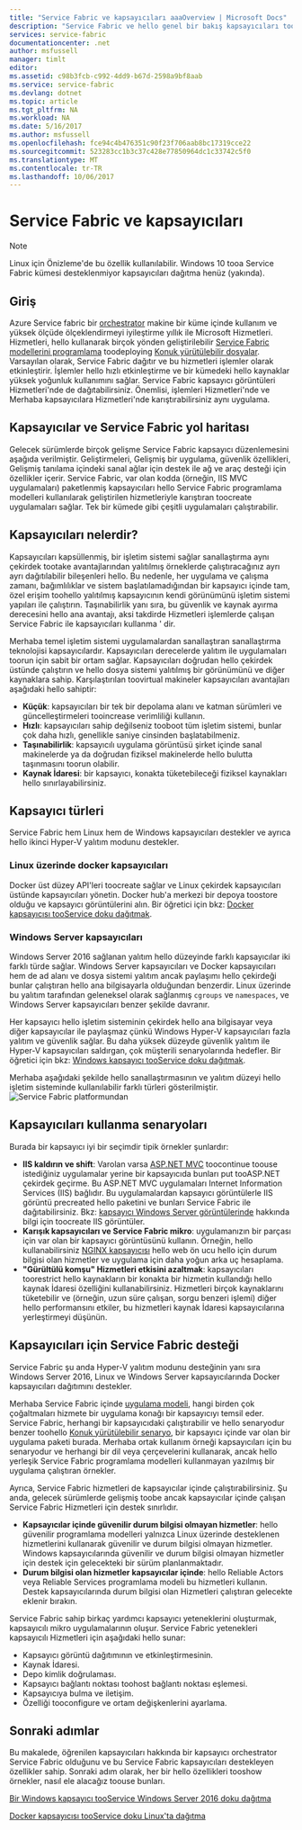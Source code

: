 ```yaml
---
title: "Service Fabric ve kapsayıcıları aaaOverview | Microsoft Docs"
description: "Service Fabric ve hello genel bir bakış kapsayıcıları toodeploy mikro hizmet uygulamaları kullanın. Bu makalede nasıl kapsayıcıları kullanılabilir ve Service Fabric kullanılabilir özellikleri hello genel bir bakış sağlar."
services: service-fabric
documentationcenter: .net
author: msfussell
manager: timlt
editor: 
ms.assetid: c98b3fcb-c992-4dd9-b67d-2598a9bf8aab
ms.service: service-fabric
ms.devlang: dotnet
ms.topic: article
ms.tgt_pltfrm: NA
ms.workload: NA
ms.date: 5/16/2017
ms.author: msfussell
ms.openlocfilehash: fce94c4b476351c90f23f706aab8bc17319cce22
ms.sourcegitcommit: 523283cc1b3c37c428e77850964dc1c33742c5f0
ms.translationtype: MT
ms.contentlocale: tr-TR
ms.lasthandoff: 10/06/2017
---
```

# <a name="service-fabric-and-containers"></a>Service Fabric ve kapsayıcıları
> [!NOTE]
> Linux için Önizleme'de bu özellik kullanılabilir.  Windows 10 tooa Service Fabric kümesi desteklenmiyor kapsayıcıları dağıtma henüz (yakında). 
>   

## <a name="introduction"></a>Giriş
Azure Service fabric bir [orchestrator](service-fabric-cluster-resource-manager-introduction.md) makine bir küme içinde kullanım ve yüksek ölçüde ölçeklendirmeyi iyileştirme yıllık ile Microsoft Hizmetleri. Hizmetleri, hello kullanarak birçok yönden geliştirilebilir [Service Fabric modellerini programlama](service-fabric-choose-framework.md) toodeploying [Konuk yürütülebilir dosyalar](service-fabric-deploy-existing-app.md). Varsayılan olarak, Service Fabric dağıtır ve bu hizmetleri işlemler olarak etkinleştirir. İşlemler hello hızlı etkinleştirme ve bir kümedeki hello kaynaklar yüksek yoğunluk kullanımını sağlar. Service Fabric kapsayıcı görüntüleri Hizmetleri'nde de dağıtabilirsiniz. Önemlisi, işlemleri Hizmetleri'nde ve Merhaba kapsayıcılara Hizmetleri'nde karıştırabilirsiniz aynı uygulama. 

## <a name="containers-and-service-fabric-roadmap"></a>Kapsayıcılar ve Service Fabric yol haritası
Gelecek sürümlerde birçok gelişme Service Fabric kapsayıcı düzenlemesini aşağıda verilmiştir. Geliştirmeleri, Gelişmiş bir uygulama, güvenlik özellikleri, Gelişmiş tanılama içindeki sanal ağlar için destek ile ağ ve araç desteği için özellikler içerir. Service Fabric, var olan kodda (örneğin, IIS MVC uygulamaları) paketlenmiş kapsayıcıları hello Service Fabric programlama modelleri kullanılarak geliştirilen hizmetleriyle karıştıran toocreate uygulamaları sağlar.  Tek bir kümede gibi çeşitli uygulamaları çalıştırabilir. 

## <a name="what-are-containers"></a>Kapsayıcıları nelerdir?
Kapsayıcıları kapsüllenmiş, bir işletim sistemi sağlar sanallaştırma aynı çekirdek tootake avantajlarından yalıtılmış örneklerde çalıştıracağınız ayrı ayrı dağıtılabilir bileşenleri hello. Bu nedenle, her uygulama ve çalışma zamanı, bağımlılıklar ve sistem başlatılamadığından bir kapsayıcı içinde tam, özel erişim toohello yalıtılmış kapsayıcının kendi görünümünü işletim sistemi yapıları ile çalıştırın. Taşınabilirlik yanı sıra, bu güvenlik ve kaynak ayırma derecesini hello ana avantajı, aksi takdirde Hizmetleri işlemlerde çalışan Service Fabric ile kapsayıcıları kullanma ' dir.

Merhaba temel işletim sistemi uygulamalardan sanallaştıran sanallaştırma teknolojisi kapsayıcılardır. Kapsayıcıları derecelerde yalıtım ile uygulamaları toorun için sabit bir ortam sağlar. Kapsayıcıları doğrudan hello çekirdek üstünde çalıştırın ve hello dosya sistemi yalıtılmış bir görünümünü ve diğer kaynaklara sahip. Karşılaştırılan toovirtual makineler kapsayıcıları avantajları aşağıdaki hello sahiptir:

* **Küçük**: kapsayıcıları bir tek bir depolama alanı ve katman sürümleri ve güncelleştirmeleri tooincrease verimliliği kullanın.
* **Hızlı**: kapsayıcıları sahip değilseniz tooboot tüm işletim sistemi, bunlar çok daha hızlı, genellikle saniye cinsinden başlatabilmeniz.
* **Taşınabilirlik**: kapsayıcılı uygulama görüntüsü şirket içinde sanal makinelerde ya da doğrudan fiziksel makinelerde hello bulutta taşınmasını toorun olabilir.
* **Kaynak İdaresi**: bir kapsayıcı, konakta tüketebileceği fiziksel kaynakları hello sınırlayabilirsiniz.

## <a name="container-types"></a>Kapsayıcı türleri
Service Fabric hem Linux hem de Windows kapsayıcıları destekler ve ayrıca hello ikinci Hyper-V yalıtım modunu destekler. 

### <a name="docker-containers-on-linux"></a>Linux üzerinde docker kapsayıcıları
Docker üst düzey API'leri toocreate sağlar ve Linux çekirdek kapsayıcıları üstünde kapsayıcıları yönetin. Docker hub'a merkezi bir depoya toostore olduğu ve kapsayıcı görüntülerini alın.
Bir öğretici için bkz: [Docker kapsayıcısı tooService doku dağıtmak](service-fabric-get-started-containers-linux.md).

### <a name="windows-server-containers"></a>Windows Server kapsayıcıları
Windows Server 2016 sağlanan yalıtım hello düzeyinde farklı kapsayıcılar iki farklı türde sağlar. Windows Server kapsayıcıları ve Docker kapsayıcıları hem de ad alanı ve dosya sistemi yalıtım ancak paylaşımı hello çekirdeği bunlar çalıştıran hello ana bilgisayarla olduğundan benzerdir. Linux üzerinde bu yalıtım tarafından geleneksel olarak sağlanmış `cgroups` ve `namespaces`, ve Windows Server kapsayıcıları benzer şekilde davranır.

Her kapsayıcı hello işletim sisteminin çekirdek hello ana bilgisayar veya diğer kapsayıcılar ile paylaşmaz çünkü Windows Hyper-V kapsayıcıları fazla yalıtım ve güvenlik sağlar. Bu daha yüksek düzeyde güvenlik yalıtım ile Hyper-V kapsayıcıları saldırgan, çok müşterili senaryolarında hedefler.
Bir öğretici için bkz: [Windows kapsayıcı tooService doku dağıtmak](service-fabric-get-started-containers.md).

Merhaba aşağıdaki şekilde hello sanallaştırmasının ve yalıtım düzeyi hello işletim sisteminde kullanılabilir farklı türleri gösterilmiştir.
![Service Fabric platformundan][Image1]

## <a name="scenarios-for-using-containers"></a>Kapsayıcıları kullanma senaryoları
Burada bir kapsayıcı iyi bir seçimdir tipik örnekler şunlardır:

* **IIS kaldırın ve shift**: Varolan varsa [ASP.NET MVC](https://www.asp.net/mvc) toocontinue toouse istediğiniz uygulamalar yerine bir kapsayıcıda bunları put tooASP.NET çekirdek geçirme. Bu ASP.NET MVC uygulamaları Internet Information Services (IIS) bağlıdır. Bu uygulamalardan kapsayıcı görüntülerle IIS görüntü precreated hello paketini ve bunları Service Fabric ile dağıtabilirsiniz. Bkz: [kapsayıcı Windows Server görüntülerinde](https://msdn.microsoft.com/virtualization/windowscontainers/quick_start/quick_start_images) hakkında bilgi için toocreate IIS görüntüler.
* **Karışık kapsayıcıları ve Service Fabric mikro**: uygulamanızın bir parçası için var olan bir kapsayıcı görüntüsünü kullanın. Örneğin, hello kullanabilirsiniz [NGINX kapsayıcısı](https://hub.docker.com/_/nginx/) hello web ön ucu hello için durum bilgisi olan hizmetler ve uygulama için daha yoğun arka uç hesaplama.
* **"Gürültülü komşu" Hizmetleri etkisini azaltmak**: kapsayıcıları toorestrict hello kaynakların bir konakta bir hizmetin kullandığı hello kaynak İdaresi özelliğini kullanabilirsiniz. Hizmetleri birçok kaynaklarını tüketebilir ve (örneğin, uzun süre çalışan, sorgu benzeri işlemi) diğer hello performansını etkiler, bu hizmetleri kaynak İdaresi kapsayıcılarına yerleştirmeyi düşünün.

## <a name="service-fabric-support-for-containers"></a>Kapsayıcıları için Service Fabric desteği
Service Fabric şu anda Hyper-V yalıtım modunu desteğinin yanı sıra Windows Server 2016, Linux ve Windows Server kapsayıcılarında Docker kapsayıcıları dağıtımını destekler. 

Merhaba Service Fabric içinde [uygulama modeli](service-fabric-application-model.md), hangi birden çok çoğaltmaları hizmete bir uygulama konağı bir kapsayıcıyı temsil eder. Service Fabric, herhangi bir kapsayıcıdaki çalıştırabilir ve hello senaryodur benzer toohello [Konuk yürütülebilir senaryo](service-fabric-deploy-existing-app.md), bir kapsayıcı içinde var olan bir uygulama paketi burada. Merhaba ortak kullanım örneği kapsayıcıları için bu senaryodur ve herhangi bir dil veya çerçevelerini kullanarak, ancak hello yerleşik Service Fabric programlama modelleri kullanmayan yazılmış bir uygulama çalıştıran örnekler.

Ayrıca, Service Fabric hizmetleri de kapsayıcılar içinde çalıştırabilirsiniz. Şu anda, gelecek sürümlerde gelişmiş toobe ancak kapsayıcılar içinde çalışan Service Fabric Hizmetleri için destek sınırlıdır.

* **Kapsayıcılar içinde güvenilir durum bilgisi olmayan hizmetler**: hello güvenilir programlama modelleri yalnızca Linux üzerinde desteklenen hizmetlerini kullanarak güvenilir ve durum bilgisi olmayan hizmetler. Windows kapsayıcılarında güvenilir ve durum bilgisi olmayan hizmetler için destek için gelecekteki bir sürüm planlanmaktadır.
* **Durum bilgisi olan hizmetler kapsayıcılar içinde**: hello Reliable Actors veya Reliable Services programlama modeli bu hizmetleri kullanın. Destek kapsayıcılarında durum bilgisi olan Hizmetleri çalıştıran gelecekte eklenir bırakın.

Service Fabric sahip birkaç yardımcı kapsayıcı yeteneklerini oluşturmak, kapsayıcılı mikro uygulamalarının oluşur. Service Fabric yetenekleri kapsayıcılı Hizmetleri için aşağıdaki hello sunar:

* Kapsayıcı görüntü dağıtımının ve etkinleştirmesinin.
* Kaynak İdaresi.
* Depo kimlik doğrulaması.
* Kapsayıcı bağlantı noktası toohost bağlantı noktası eşlemesi.
* Kapsayıcıya bulma ve iletişim.
* Özelliği tooconfigure ve ortam değişkenlerini ayarlama.

## <a name="next-steps"></a>Sonraki adımlar
Bu makalede, öğrenilen kapsayıcıları hakkında bir kapsayıcı orchestrator Service Fabric olduğunu ve bu Service Fabric kapsayıcıları destekleyen özellikler sahip. Sonraki adım olarak, her bir hello özellikleri tooshow örnekler, nasıl ele alacağız toouse bunları.

[Bir Windows kapsayıcı tooService Windows Server 2016 doku dağıtma](service-fabric-get-started-containers.md)

[Docker kapsayıcısı tooService doku Linux'ta dağıtma](service-fabric-get-started-containers-linux.md)

[Image1]: media/service-fabric-containers/Service-Fabric-Types-of-Isolation.png
